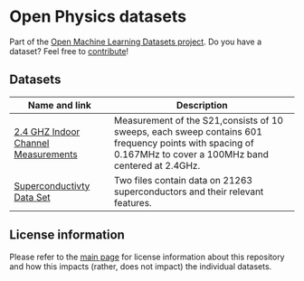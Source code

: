 # Open Physics datasets
Part of the [Open Machine Learning Datasets project](https://github.com/meetaime/open-machine-learning-datasets/blob/master/README.md). Do you have a dataset? Feel free to [contribute](https://github.com/meetaime/open-machine-learning-datasets/blob/master/README.md)!

## Datasets
| Name and link | Description |
| ---- | ----------- |
| [2.4 GHZ Indoor Channel Measurements](https://archive.ics.uci.edu/ml/datasets/2.4+GHZ+Indoor+Channel+Measurements) | Measurement of the S21,consists of 10 sweeps, each sweep contains 601 frequency points with spacing of 0.167MHz to cover a 100MHz band centered at 2.4GHz. |
| [Superconductivty Data Set](https://archive.ics.uci.edu/ml/datasets/Superconductivty+Data) | Two files contain data on 21263 superconductors and their relevant features. |

## License information
Please refer to the [main page](https://github.com/meetaime/open-machine-learning-datasets/blob/master/README.md) for license information about this repository and how this impacts (rather, does not impact) the individual datasets.